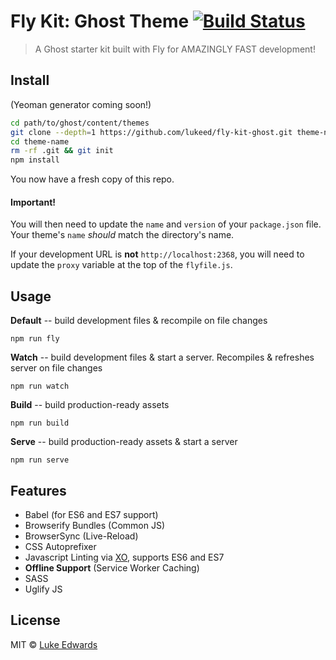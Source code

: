 # Fly Kit: Ghost Theme [![Build Status](https://travis-ci.org/lukeed/fly-kit-web.svg?branch=master)](https://travis-ci.org/lukeed/fly-kit-web)

> A Ghost starter kit built with Fly for AMAZINGLY FAST development!

## Install

(Yeoman generator coming soon!)

```bash
cd path/to/ghost/content/themes
git clone --depth=1 https://github.com/lukeed/fly-kit-ghost.git theme-name
cd theme-name
rm -rf .git && git init 
npm install
```

You now have a fresh copy of this repo.

#### Important!

You will then need to update the `name` and `version` of your `package.json` file. Your theme's `name` _should_ match the directory's name.

If your development URL is **not** `http://localhost:2368`, you will need to update the `proxy` variable at the top of the `flyfile.js`.

## Usage

**Default** -- build development files & recompile on file changes
```
npm run fly
```

**Watch** -- build development files & start a server. Recompiles & refreshes server on file changes
```
npm run watch
```

**Build** -- build production-ready assets
```
npm run build
```

**Serve** -- build production-ready assets & start a server
```
npm run serve
```

## Features
* Babel (for ES6 and ES7 support)
* Browserify Bundles (Common JS)
* BrowserSync (Live-Reload)
* CSS Autoprefixer
* Javascript Linting via [XO](https://github.com/sindresorhus/xo), supports ES6 and ES7
* **Offline Support** (Service Worker Caching)
* SASS
* Uglify JS

## License

MIT © [Luke Edwards](https://github.com/lukeed)
